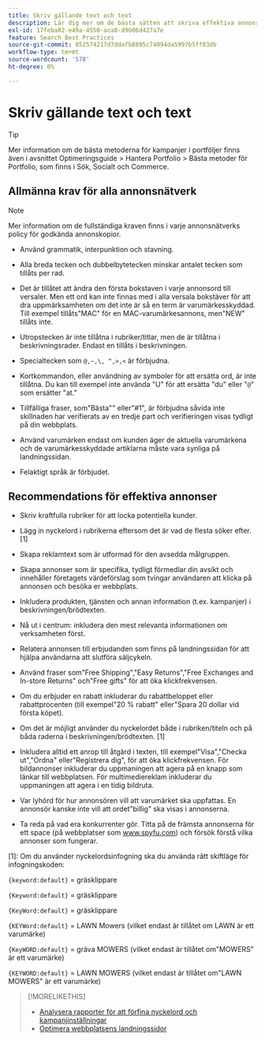 ```yaml
---
title: Skriv gällande text och text
description: Lär dig mer om de bästa sätten att skriva effektiva annonskopior.
exl-id: 17feba02-e49a-4550-aca8-d9b06d427a7e
feature: Search Best Practices
source-git-commit: 052574217d7ddafb8895c74094da5997b5ff83db
workflow-type: tm+mt
source-wordcount: '578'
ht-degree: 0%

---
```


# Skriv gällande text och text

>[!TIP]
>
>Mer information om de bästa metoderna för kampanjer i portföljer finns även i avsnittet Optimeringsguide > Hantera Portfolio > Bästa metoder för Portfolio, som finns i Sök, Socialt och Commerce.<!-- verify convention for referencing Optimization Guide here -->

## Allmänna krav för alla annonsnätverk

>[!NOTE]
>
>Mer information om de fullständiga kraven finns i varje annonsnätverks policy för godkända annonskopior.

* Använd grammatik, interpunktion och stavning.

* Alla breda tecken och dubbelbytetecken minskar antalet tecken som tillåts per rad.

* Det är tillåtet att ändra den första bokstaven i varje annonsord till versaler. Men ett ord kan inte finnas med i alla versala bokstäver för att dra uppmärksamheten om det inte är så en term är varumärkesskyddad. Till exempel tillåts&quot;MAC&quot; för en MAC-varumärkesannons, men&quot;NEW&quot; tillåts inte.

* Utropstecken är inte tillåtna i rubriker/titlar, men de är tillåtna i beskrivningsrader. Endast en tillåts i beskrivningen.

* Specialtecken som `@,~,\, ^,>,<` är förbjudna.

* Kortkommandon, eller användning av symboler för att ersätta ord, är inte tillåtna. Du kan till exempel inte använda &quot;U&quot; för att ersätta &quot;du&quot; eller &quot;`@`&quot; som ersätter &quot;at.&quot;

* Tillfälliga fraser, som&quot;Bästa&quot;&quot; eller&quot;#1&quot;, är förbjudna såvida inte skillnaden har verifierats av en tredje part och verifieringen visas tydligt på din webbplats.

* Använd varumärken endast om kunden äger de aktuella varumärkena och de varumärkesskyddade artiklarna måste vara synliga på landningssidan.

* Felaktigt språk är förbjudet.

## Recommendations för effektiva annonser

* Skriv kraftfulla rubriker för att locka potentiella kunder.

* Lägg in nyckelord i rubrikerna eftersom det är vad de flesta söker efter. [1]

* Skapa reklamtext som är utformad för den avsedda målgruppen.

* Skapa annonser som är specifika, tydligt förmedlar din avsikt och innehåller företagets värdeförslag som tvingar användaren att klicka på annonsen och besöka er webbplats.

* Inkludera produkten, tjänsten och annan information (t.ex. kampanjer) i beskrivningen/brödtexten.

* Nå ut i centrum: inkludera den mest relevanta informationen om verksamheten först.

* Relatera annonsen till erbjudanden som finns på landningssidan för att hjälpa användarna att slutföra säljcykeln.

* Använd fraser som&quot;Free Shipping&quot;,&quot;Easy Returns&quot;,&quot;Free Exchanges and In-store Returns&quot; och&quot;Free gifts&quot; för att öka klickfrekvensen.

* Om du erbjuder en rabatt inkluderar du rabattbeloppet eller rabattprocenten (till exempel&quot;20 % rabatt&quot; eller&quot;Spara 20 dollar vid första köpet).

* Om det är möjligt använder du nyckelordet både i rubriken/titeln och på båda raderna i beskrivningen/brödtexten. [1]

* Inkludera alltid ett anrop till åtgärd i texten, till exempel&quot;Visa&quot;,&quot;Checka ut&quot;,&quot;Ordna&quot; eller&quot;Registrera dig&quot;, för att öka klickfrekvensen. För bildannonser inkluderar du uppmaningen att agera på en knapp som länkar till webbplatsen. För multimediereklam inkluderar du uppmaningen att agera i en tidig bildruta.

* Var lyhörd för hur annonsören vill att varumärket ska uppfattas. En annonsör kanske inte vill att ordet&quot;billig&quot; ska visas i annonserna.

* Ta reda på vad era konkurrenter gör. Titta på de främsta annonserna för ett space (på webbplatser som www.spyfu.com) och försök förstå vilka annonser som fungerar.

[1]: Om du använder nyckelordsinfogning ska du använda rätt skiftläge för infogningskoden:

`{keyword:default}` = gräsklippare

`{Keyword:default}` = gräsklippare

`{KeyWord:default}` = gräsklippare

`{KEYWord:default}` = LAWN Mowers (vilket endast är tillåtet om LAWN är ett varumärke)

`{KeyWORD:default}` = gräva MOWERS (vilket endast är tillåtet om&quot;MOWERS&quot; är ett varumärke)

`{KEYWORD:default}` = LAWN MOWERS (vilket endast är tillåtet om&quot;LAWN MOWERS&quot; är ett varumärke)

>[!MORELIKETHIS]
>
>* [Analysera rapporter för att förfina nyckelord och kampanjinställningar](best-practices-analyze.md)
>* [Optimera webbplatsens landningssidor](best-practices-optimize.md)
